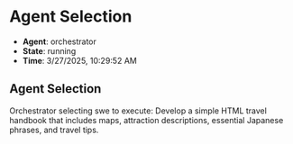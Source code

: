 # Agent Selection

- **Agent**: orchestrator
- **State**: running
- **Time**: 3/27/2025, 10:29:52 AM

## Agent Selection

Orchestrator selecting swe to execute: Develop a simple HTML travel handbook that includes maps, attraction descriptions, essential Japanese phrases, and travel tips.

